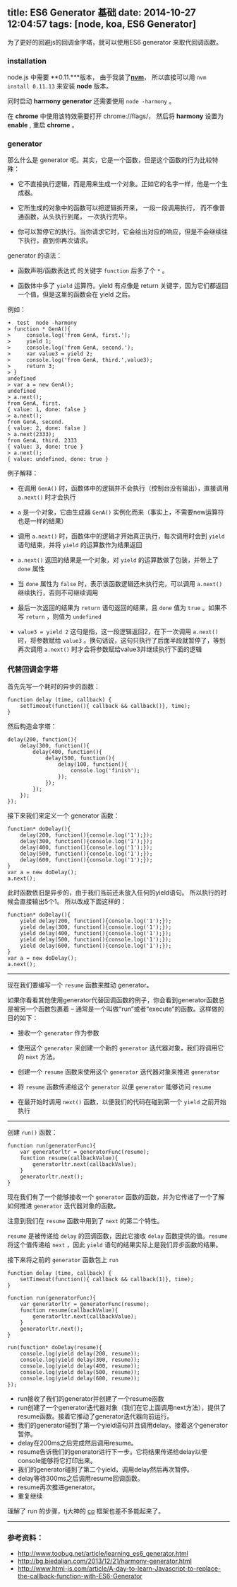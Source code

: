 title: ES6 Generator 基础
date: 2014-10-27 12:04:57
tags: [node, koa, ES6 Generator]
---

为了更好的回避js的回调金字塔，就可以使用ES6 generator 来取代回调函数。

### installation

node.js 中需要 **0.11.***版本， 由于我装了[**nvm**](http://f10.moe/2014/10/27/nvm%E7%AE%A1%E7%90%86Node%E7%89%88%E6%9C%AC/)， 所以直接可以用 ``nvm install 0.11.13`` 来安装 **node** 版本。

同时启动 **harmony generator** 还需要使用 ``node -harmony`` 。

在 **chrome** 中使用该特效需要打开 chrome://flags/， 然后将 **harmony** 设置为 **enable** , 重启 **chrome** 。

### generator

那么什么是 generator 呢。其实，它是一个函数，但是这个函数的行为比较特殊：

- 它不直接执行逻辑，而是用来生成一个对象。正如它的名字一样，他是一个生成器。

- 它所生成的对象中的函数可以把逻辑拆开来， 一段一段调用执行， 而不像普通函数，从头执行到尾， 一次执行完毕。

- 你可以暂停它的执行。当你请求它时，它会给出对应的响应，但是不会继续往下执行，直到你再次请求。

generator 的语法：

- 函数声明/函数表达式 的关键字 ``function`` 后多了个 ``*`` 。

- 函数体中多了 ``yield`` 运算符。yield 有点像是 return 关键字，因为它们都返回一个值，但是这里的函数会在 yield 之后。

例如：

```
➜  test  node -harmony       
> function * GenA(){
>     console.log('from GenA, first.');
>     yield 1;
>     console.log('from GenA, second.');
>     var value3 = yield 2;
>     console.log('from GenA, third.',value3);
>     return 3;
> }
undefined
> var a = new GenA();
undefined
> a.next();
from GenA, first.
{ value: 1, done: false }
> a.next();
from GenA, second.
{ value: 2, done: false }
> a.next(2333);
from GenA, third. 2333
{ value: 3, done: true }
> a.next();
{ value: undefined, done: true }

```

例子解释：

- 在调用 ``GenA()`` 时，函数体中的逻辑并不会执行（控制台没有输出），直接调用 ``a.next()`` 时才会执行

-  ``a`` 是一个对象，它由生成器 ``GenA()`` 实例化而来（事实上，不需要new运算符也是一样的结果）

- 调用 ``a.next()`` 时，函数体中的逻辑才开始真正执行，每次调用时会到 ``yield`` 语句结束，并将 ``yield`` 的运算数作为结果返回

- ``a.next()`` 返回的结果是一个对象，对 ``yield`` 的运算数做了包装，并带上了 ``done`` 属性

- 当 ``done`` 属性为 ``false`` 时，表示该函数逻辑还未执行完，可以调用 ``a.next()`` 继续执行，否则不可继续调用

- 最后一次返回的结果为 ``return`` 语句返回的结果，且 ``done`` 值为 ``true`` 。如果不写 ``return`` ，则值为 ``undefined``

- ``value3 = yield 2`` 这句是指，这一段逻辑返回2，在下一次调用 ``a.next()`` 时，将参数赋给 ``value3`` 。换句话说，这句只执行了后面半段就暂停了，等到再次调用 ``a.next()`` 时才会将参数赋给value3并继续执行下面的逻辑


### 代替回调金字塔

首先先写一个耗时的异步的函数：

```
function delay (time, callback) {
	setTimeout(function(){ callback && callback()}, time);
}

```

然后构造金字塔：

```
delay(200, function(){
	delay(300, function(){
		delay(400, function(){
			delay(500, function(){
				delay(100, function(){
					console.log('finish');
				});
			});
		});
	});
});

```

接下来我们来定义一个 generator 函数：


```
function* doDelay(){
	delay(200, function(){console.log('1');});
	delay(300, function(){console.log('1');});
	delay(400, function(){console.log('1');});
	delay(500, function(){console.log('1');});
	delay(600, function(){console.log('1');});
}
var a = new doDelay();
a.next();
```
此时函数依旧是异步的，由于我们当前还未放入任何的yield语句。
所以执行的时候会直接输出5个1。
所以改成下面这样的：

```
function* doDelay(){
	yield delay(200, function(){console.log('1');});
	yield delay(300, function(){console.log('1');});
	yield delay(400, function(){console.log('1');});
	yield delay(500, function(){console.log('1');});
	yield delay(600, function(){console.log('1');});
}
var a = new doDelay();
a.next();

```

---

现在我们要编写一个 ``resume`` 函数来推动 generator。

如果你看看其他使用generator代替回调函数的例子，你会看到generator函数总是被另一个函数包裹着 – 通常是一个叫做“run”或者“execute”的函数。这样做的目的如下：

- 接收一个 ``generator`` 作为参数

- 使用这个 ``generator`` 来创建一个新的 ``generator`` 迭代器对象，我们将调用它的 ``next`` 方法。

- 创建一个 ``resume`` 函数来使用这个 ``generator`` 迭代器对象来推进 ``generator``

- 将 ``resume`` 函数传递给这个 ``generator`` 以便 ``generator`` 能够访问 ``resume``

- 在最开始时调用 ``next()`` 函数，以便我们的代码在碰到第一个 ``yield`` 之前开始执行

---

创建 ``run()`` 函数：

```
function run(generatorFunc){
	var generatorltr = generatorFunc(resume);
	function resume(callbackValue){
		generatorltr.next(callbackValue);
	}
	generatorltr.next();
}
```

现在我们有了一个能够接收一个 ``generator`` 函数的函数，并为它传递了一个了解如何推进 ``generator`` 迭代器对象的函数。

注意到我们在 ``resume`` 函数中用到了 ``next`` 的第二个特性。

``resume`` 是被传递给 ``delay`` 的回调函数，因此它接收 ``delay`` 函数提供的值。``resume`` 将这个值传递给 ``next`` ，因此 ``yield`` 语句的结果实际上是我们异步函数的结果。

接下来将之前的 ``generator`` 函数包上 ``run``

```
function delay (time, callback) {
	setTimeout(function(){ callback && callback(1)}, time);
}

function run(generatorFunc){
	var generatorltr = generatorFunc(resume);
	function resume(callbackValue){
		generatorltr.next(callbackValue);
	}
	generatorltr.next();
}

run(function* doDelay(resume){
	console.log(yield delay(200, resume));
	console.log(yield delay(300, resume));
	console.log(yield delay(400, resume));
	console.log(yield delay(500, resume));
	console.log(yield delay(600, resume));
});

```

- run接收了我们的generator并创建了一个resume函数
- run创建了一个generator迭代器对象（我们在它上面调用next方法），提供了resume函数。接着它推动了generator迭代器向前运行。
- 我们的generator碰到了第一个yield语句并且调用delay。接着这个generator暂停。
- delay在200ms之后完成然后调用resume。
- resume告诉我们的generator进行下一步。它将结果传递给delay以便console能够将它打印出来。
- 我们的generator碰到了第二个yield，调用delay然后再次暂停。 
- delay等待300ms之后调用resume回调函数。
- resume再次推进generator。
- 重复继续

理解了 run 的步骤，tj大神的 [co](https://github.com/tj/co) 框架也差不多能起来了。

---
### 参考资料：
 + http://www.toobug.net/article/learning_es6_generator.html
 + http://bg.biedalian.com/2013/12/21/harmony-generator.html
 + http://www.html-js.com/article/A-day-to-learn-Javascript-to-replace-the-callback-function-with-ES6-Generator
